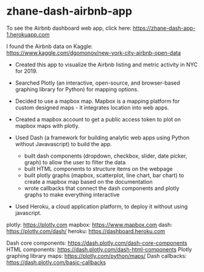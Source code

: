 # zhane-dash-airbnb-app

To see the Airbnb dashboard web app, click here: https://zhane-dash-app-1.herokuapp.com

I found the Airbnb data on Kaggle: https://www.kaggle.com/dgomonov/new-york-city-airbnb-open-data

- Created this app to visualize the Airbnb listing and metric activity in NYC for 2019.

- Searched Plotly (an interactive, open-source, and browser-based graphing library for Python) for mapping options.

- Decided to use a mapbox map. Mapbox is a mapping platform for custom designed maps - it integrates location into web apps.

- Created a mapbox account to get a public access token to plot on mapbox maps with plotly.

- Used Dash (a framework for building analytic web apps using Python without Javavascript) to build the app.
  - built dash components (dropdown, checkbox, slider, date picker, graph) to allow the user to filter the data
  - built HTML components to structure items on the webpage
  - built plotly graphs (mapbox, scatterplot, line chart, bar chart) to create a mapbox map based on the documentation
  - wrote callbacks that connect the dash components and plotly graphs to make everything interactive
 
- Used Heroku, a cloud application platform, to deploy it without using javascript.

plotly: https://plotly.com 
mapbox: https://www.mapbox.com 
dash: https://plotly.com/dash/ 
heroku: https://dashboard.heroku.com

Dash core components: https://dash.plotly.com/dash-core-components 
HTML components: https://dash.plotly.com/dash-html-components 
Plotly graphing library maps: https://plotly.com/python/maps/ Dash callbacks: https://dash.plotly.com/basic-callbacks
